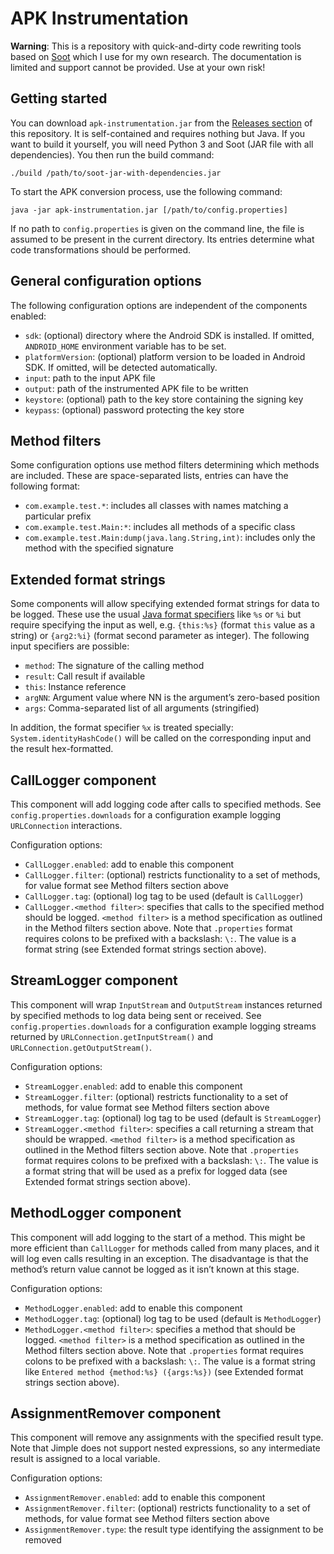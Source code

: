 # APK Instrumentation

**Warning**: This is a repository with quick-and-dirty code rewriting tools based on [Soot](https://soot-oss.github.io/soot/) which I use for my own research. The documentation is limited and support cannot be provided. Use at your own risk!

## Getting started

You can download `apk-instrumentation.jar` from the [Releases section](https://github.com/palant/apk-instrumentation/releases) of this repository. It is self-contained and requires nothing but Java. If you want to build it yourself, you will need Python 3 and Soot (JAR file with all dependencies). You then run the build command:

    ./build /path/to/soot-jar-with-dependencies.jar

To start the APK conversion process, use the following command:

    java -jar apk-instrumentation.jar [/path/to/config.properties]

If no path to `config.properties` is given on the command line, the file is assumed to be present in the current directory. Its entries determine what code transformations should be performed.

## General configuration options

The following configuration options are independent of the components enabled:

* `sdk`: (optional) directory where the Android SDK is installed. If omitted, `ANDROID_HOME` environment variable has to be set.
* `platformVersion`: (optional) platform version to be loaded in Android SDK. If omitted, will be detected automatically.
* `input`: path to the input APK file
* `output`: path of the instrumented APK file to be written
* `keystore`: (optional) path to the key store containing the signing key
* `keypass`: (optional) password protecting the key store

## Method filters

Some configuration options use method filters determining which methods are included. These are space-separated lists, entries can have the following format:

* `com.example.test.*`: includes all classes with names matching a particular prefix
* `com.example.test.Main:*`: includes all methods of a specific class
* `com.example.test.Main:dump(java.lang.String,int)`: includes only the method with the specified signature

## Extended format strings

Some components will allow specifying extended format strings for data to be logged. These use the usual [Java format specifiers](https://docs.oracle.com/javase/7/docs/api/java/util/Formatter.html#syntax) like `%s` or `%i` but require specifying the input as well, e.g. `{this:%s}` (format `this` value as a string) or `{arg2:%i}` (format second parameter as integer). The following input specifiers are possible:

* `method`: The signature of the calling method
* `result`: Call result if available
* `this`: Instance reference
* `argNN`: Argument value where NN is the argument’s zero-based position
* `args`: Comma-separated list of all arguments (stringified)

In addition, the format specifier `%x` is treated specially: `System.identityHashCode()` will be called on the corresponding input and the result hex-formatted.

## CallLogger component

This component will add logging code after calls to specified methods. See `config.properties.downloads` for a configuration example logging `URLConnection` interactions.

Configuration options:

* `CallLogger.enabled`: add to enable this component
* `CallLogger.filter`: (optional) restricts functionality to a set of methods, for value format see Method filters section above
* `CallLogger.tag`: (optional) log tag to be used (default is `CallLogger`)
* `CallLogger.<method filter>`: specifies that calls to the specified method should be logged. `<method filter>` is a method specification as outlined in the Method filters section above. Note that `.properties` format requires colons to be prefixed with a backslash: `\:`. The value is a format string (see Extended format strings section above).

## StreamLogger component

This component will wrap `InputStream` and `OutputStream` instances returned by specified methods to log data being sent or received. See `config.properties.downloads` for a configuration example logging streams returned by `URLConnection.getInputStream()` and `URLConnection.getOutputStream()`.

Configuration options:

* `StreamLogger.enabled`: add to enable this component
* `StreamLogger.filter`: (optional) restricts functionality to a set of methods, for value format see Method filters section above
* `StreamLogger.tag`: (optional) log tag to be used (default is `StreamLogger`)
* `StreamLogger.<method filter>`: specifies a call returning a stream that should be wrapped. `<method filter>` is a method specification as outlined in the Method filters section above. Note that `.properties` format requires colons to be prefixed with a backslash: `\:`. The value is a format string that will be used as a prefix for logged data (see Extended format strings section above).

## MethodLogger component

This component will add logging to the start of a method. This might be more efficient than `CallLogger` for methods called from many places, and it will log even calls resulting in an exception. The disadvantage is that the method’s return value cannot be logged as it isn’t known at this stage.

Configuration options:

* `MethodLogger.enabled`: add to enable this component
* `MethodLogger.tag`: (optional) log tag to be used (default is `MethodLogger`)
* `MethodLogger.<method filter>`: specifies a method that should be logged. `<method filter>` is a method specification as outlined in the Method filters section above. Note that `.properties` format requires colons to be prefixed with a backslash: `\:`. The value is a format string like `Entered method {method:%s} ({args:%s})` (see Extended format strings section above).

## AssignmentRemover component

This component will remove any assignments with the specified result type. Note that Jimple does not support nested expressions, so any intermediate result is assigned to a local variable.

Configuration options:

* `AssignmentRemover.enabled`: add to enable this component
* `AssignmentRemover.filter`: (optional) restricts functionality to a set of methods, for value format see Method filters section above
* `AssignmentRemover.type`: the result type identifying the assignment to be removed
